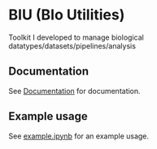 # BIU (BIo Utilities)

Toolkit I developed to manage biological datatypes/datasets/pipelines/analysis

## Documentation

See [Documentation](docs) for documentation.

## Example usage

See [example.ipynb](example.ipynb) for an example usage.
